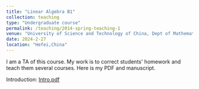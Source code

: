 ```yaml
---
title: "Linear Algebra B1"
collection: teaching
type: "Undergraduate course"
permalink: /teaching/2014-spring-teaching-1
venue: "University of Science and Technology of China, Dept of Mathematics"
date: 2024-2-27
location: "Hefei,China"
---
```


I am a TA of this course. My work is to correct students' homework and teach them several courses. 
Here is my PDF and manuscript.

Introduction: [Intro.pdf](http://wwdwy.github.io/files/Intro.pdf)
